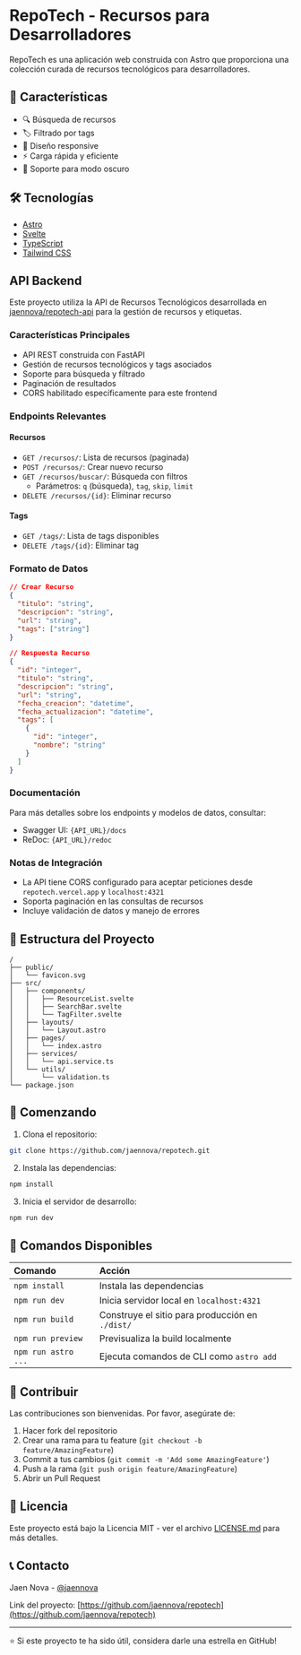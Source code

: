 # RepoTech - Recursos para Desarrolladores

RepoTech es una aplicación web construida con Astro que proporciona una colección curada de recursos tecnológicos para desarrolladores.

## 🚀 Características

- 🔍 Búsqueda de recursos
- 🏷️ Filtrado por tags
- 📱 Diseño responsive
- ⚡ Carga rápida y eficiente
- 🌙 Soporte para modo oscuro

## 🛠️ Tecnologías

- [Astro](https://astro.build/)
- [Svelte](https://svelte.dev/)
- [TypeScript](https://www.typescriptlang.org/)
- [Tailwind CSS](https://tailwindcss.com/)

## API Backend

Este proyecto utiliza la API de Recursos Tecnológicos desarrollada en [jaennova/repotech-api](https://github.com/jaennova/repotech-api) para la gestión de recursos y etiquetas.

### Características Principales
- API REST construida con FastAPI
- Gestión de recursos tecnológicos y tags asociados
- Soporte para búsqueda y filtrado
- Paginación de resultados
- CORS habilitado específicamente para este frontend

### Endpoints Relevantes

#### Recursos
- `GET /recursos/`: Lista de recursos (paginada)
- `POST /recursos/`: Crear nuevo recurso
- `GET /recursos/buscar/`: Búsqueda con filtros
  - Parámetros: `q` (búsqueda), `tag`, `skip`, `limit`
- `DELETE /recursos/{id}`: Eliminar recurso

#### Tags
- `GET /tags/`: Lista de tags disponibles
- `DELETE /tags/{id}`: Eliminar tag

### Formato de Datos

```json
// Crear Recurso
{
  "titulo": "string",
  "descripcion": "string",
  "url": "string",
  "tags": ["string"]
}

// Respuesta Recurso
{
  "id": "integer",
  "titulo": "string",
  "descripcion": "string",
  "url": "string",
  "fecha_creacion": "datetime",
  "fecha_actualizacion": "datetime",
  "tags": [
    {
      "id": "integer",
      "nombre": "string"
    }
  ]
}
```

### Documentación
Para más detalles sobre los endpoints y modelos de datos, consultar:
- Swagger UI: `{API_URL}/docs`
- ReDoc: `{API_URL}/redoc`

### Notas de Integración
- La API tiene CORS configurado para aceptar peticiones desde `repotech.vercel.app` y `localhost:4321`
- Soporta paginación en las consultas de recursos
- Incluye validación de datos y manejo de errores

## 📁 Estructura del Proyecto

```text
/
├── public/
│   └── favicon.svg
├── src/
│   ├── components/
│   │   ├── ResourceList.svelte
│   │   ├── SearchBar.svelte
│   │   └── TagFilter.svelte
│   ├── layouts/
│   │   └── Layout.astro
│   ├── pages/
│   │   └── index.astro
│   ├── services/
│   │   └── api.service.ts
│   └── utils/
│       └── validation.ts
└── package.json
```

## 🚀 Comenzando

1. Clona el repositorio:
```bash
git clone https://github.com/jaennova/repotech.git
```

2. Instala las dependencias:
```bash
npm install
```

3. Inicia el servidor de desarrollo:
```bash
npm run dev
```

## 📝 Comandos Disponibles

| Comando                   | Acción                                           |
| :------------------------ | :----------------------------------------------- |
| `npm install`             | Instala las dependencias                         |
| `npm run dev`             | Inicia servidor local en `localhost:4321`        |
| `npm run build`           | Construye el sitio para producción en `./dist/`  |
| `npm run preview`         | Previsualiza la build localmente                 |
| `npm run astro ...`       | Ejecuta comandos de CLI como `astro add`         |

## 🤝 Contribuir

Las contribuciones son bienvenidas. Por favor, asegúrate de:

1. Hacer fork del repositorio
2. Crear una rama para tu feature (`git checkout -b feature/AmazingFeature`)
3. Commit a tus cambios (`git commit -m 'Add some AmazingFeature'`)
4. Push a la rama (`git push origin feature/AmazingFeature`)
5. Abrir un Pull Request

## 📄 Licencia

Este proyecto está bajo la Licencia MIT - ver el archivo [LICENSE.md](LICENSE.md) para más detalles.

## 📞 Contacto

Jaen Nova - [@jaennova](https://github.com/jaennova)

Link del proyecto: [https://github.com/jaennova/repotech](https://github.com/jaennova/repotech)

---

⭐️ Si este proyecto te ha sido útil, considera darle una estrella en GitHub!
